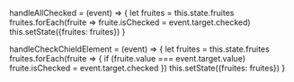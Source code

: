   handleAllChecked = (event) => {
    let fruites = this.state.fruites
    fruites.forEach(fruite => fruite.isChecked = event.target.checked) 
    this.setState({fruites: fruites})
  }

  handleCheckChieldElement = (event) => {
    let fruites = this.state.fruites
    fruites.forEach(fruite => {
       if (fruite.value === event.target.value)
          fruite.isChecked =  event.target.checked
    })
    this.setState({fruites: fruites})
  }